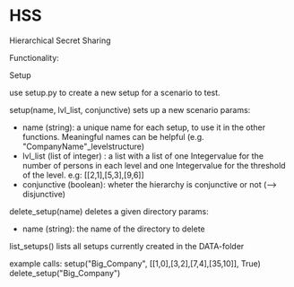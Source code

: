 # HSS
Hierarchical Secret Sharing

Functionality:

Setup

use setup.py to create a new setup for a scenario to test.

setup(name, lvl_list, conjunctive)
sets up a new scenario
params:
- name (string): a unique name for each setup, to use it in the other functions. Meaningful names can be helpful (e.g. "CompanyName"_levelstructure)
- lvl_list (list of integer) : a list with a list of one Integervalue for the number of persons in each level and
	one Integervalue for the threshold of the level.
	e.g: [[2,1],[5,3],[9,6]]
- conjunctive (boolean): wheter the hierarchy is conjunctive or not (--> disjunctive)



delete_setup(name)
deletes a given directory
params:
- name (string): the name of the directory to delete


list_setups()
lists all setups currently created in the DATA-folder


example calls:
setup("Big_Company", [[1,0],[3,2],[7,4],[35,10]], True)
delete_setup("Big_Company")